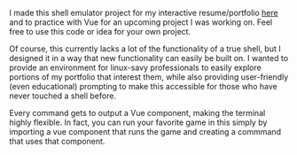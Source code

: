 I made this shell emulator project for my interactive resume/portfolio [here](https://portfolio.erikumble.com) and to practice with Vue for an upcoming project I was working on. Feel free to use this code or idea for your own project.

Of course, this currently lacks a lot of the functionality of a true shell, but I designed it in a way that new functionality can easily be built on. I wanted to provide an environment for linux-savy professionals to easily explore portions of my portfolio that interest them, while also providing user-friendly (even educational) prompting to make this accessible for those who have never touched a shell before. 

Every command gets to output a Vue component, making the terminal highly flexible. In fact, you can run your favorite game in this simply by importing a vue component that runs the game and creating a commmand that uses that component. 